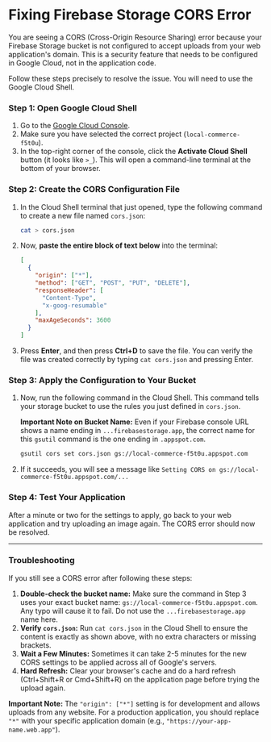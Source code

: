 # Fixing Firebase Storage CORS Error

You are seeing a CORS (Cross-Origin Resource Sharing) error because your Firebase Storage bucket is not configured to accept uploads from your web application's domain. This is a security feature that needs to be configured in Google Cloud, not in the application code.

Follow these steps precisely to resolve the issue. You will need to use the Google Cloud Shell.

### Step 1: Open Google Cloud Shell

1.  Go to the [Google Cloud Console](https://console.cloud.google.com/).
2.  Make sure you have selected the correct project (`local-commerce-f5t0u`).
3.  In the top-right corner of the console, click the **Activate Cloud Shell** button (it looks like `>_`). This will open a command-line terminal at the bottom of your browser.

### Step 2: Create the CORS Configuration File

1.  In the Cloud Shell terminal that just opened, type the following command to create a new file named `cors.json`:
    ```bash
    cat > cors.json
    ```
2.  Now, **paste the entire block of text below** into the terminal:
    ```json
    [
      {
        "origin": ["*"],
        "method": ["GET", "POST", "PUT", "DELETE"],
        "responseHeader": [
          "Content-Type",
          "x-goog-resumable"
        ],
        "maxAgeSeconds": 3600
      }
    ]
    ```
3.  Press **Enter**, and then press **Ctrl+D** to save the file. You can verify the file was created correctly by typing `cat cors.json` and pressing Enter.

### Step 3: Apply the Configuration to Your Bucket

1.  Now, run the following command in the Cloud Shell. This command tells your storage bucket to use the rules you just defined in `cors.json`.

    **Important Note on Bucket Name:** Even if your Firebase console URL shows a name ending in `...firebasestorage.app`, the correct name for this `gsutil` command is the one ending in `.appspot.com`.

    ```bash
    gsutil cors set cors.json gs://local-commerce-f5t0u.appspot.com
    ```
2.  If it succeeds, you will see a message like `Setting CORS on gs://local-commerce-f5t0u.appspot.com/...`

### Step 4: Test Your Application

After a minute or two for the settings to apply, go back to your web application and try uploading an image again. The CORS error should now be resolved.

---

### Troubleshooting

If you still see a CORS error after following these steps:

1.  **Double-check the bucket name:** Make sure the command in Step 3 uses your exact bucket name: `gs://local-commerce-f5t0u.appspot.com`. Any typo will cause it to fail. Do not use the `...firebasestorage.app` name here.
2.  **Verify `cors.json`:** Run `cat cors.json` in the Cloud Shell to ensure the content is exactly as shown above, with no extra characters or missing brackets.
3.  **Wait a Few Minutes:** Sometimes it can take 2-5 minutes for the new CORS settings to be applied across all of Google's servers.
4.  **Hard Refresh:** Clear your browser's cache and do a hard refresh (Ctrl+Shift+R or Cmd+Shift+R) on the application page before trying the upload again.

**Important Note:** The `"origin": ["*"]` setting is for development and allows uploads from any website. For a production application, you should replace `"*"` with your specific application domain (e.g., `"https://your-app-name.web.app"`).
